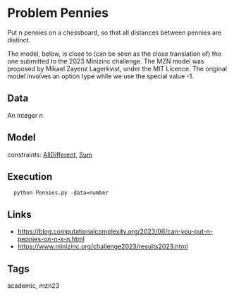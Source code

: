 # Problem Pennies

Put n pennies on a chessboard, so that all distances between pennies are distinct.

The model, below, is close to (can be seen as the close translation of) the one submitted to the 2023 Minizinc challenge.
The MZN model was proposed by Mikael Zayenz Lagerkvist, under the MIT Licence.
The original model involves an option type while we use the special value -1.

## Data
  An integer n

## Model
  constraints: [AllDifferent](http://pycsp.org/documentation/constraints/AllDifferent), [Sum](http://pycsp.org/documentation/constraints/Sum)

## Execution
```
  python Pennies.py -data=number
```

## Links
  - https://blog.computationalcomplexity.org/2023/06/can-you-put-n-pennies-on-n-x-n.html
  - https://www.minizinc.org/challenge2023/results2023.html

## Tags
  academic, mzn23

